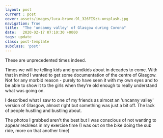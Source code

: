 ```yaml
---
layout: post
current : post
cover: assets/images/luca-bravo-9l_326FISzk-unsplash.jpg
navigation: True
title:  "The 'uncanny valley' of Glasgow during Corona"
date:   2020-02-17 07:10:30 +0000
tags: update
class: post-template
subclass: 'post'
---
```

These are unprecedented times indeed.

Times we will be telling kids and grandkids about in decades to come. With that in mind I wanted to get some documentation of the centre of Glasgow. Not for any morbid reason - purely to have seen it with my own eyes and to be able to show it to the girls when they're old enough to really understand what was going on.

I described what I saw to one of my friends as almost an 'uncanny valley' version of Glasgow, almost right but something was just a bit off. The lack of people hustling and bustling about.

The photos I grabbed aren't the best but I was conscious of not wanting to appear reckless in my exercise time (I was out on the bike doing the sub ride, more on that another time)
